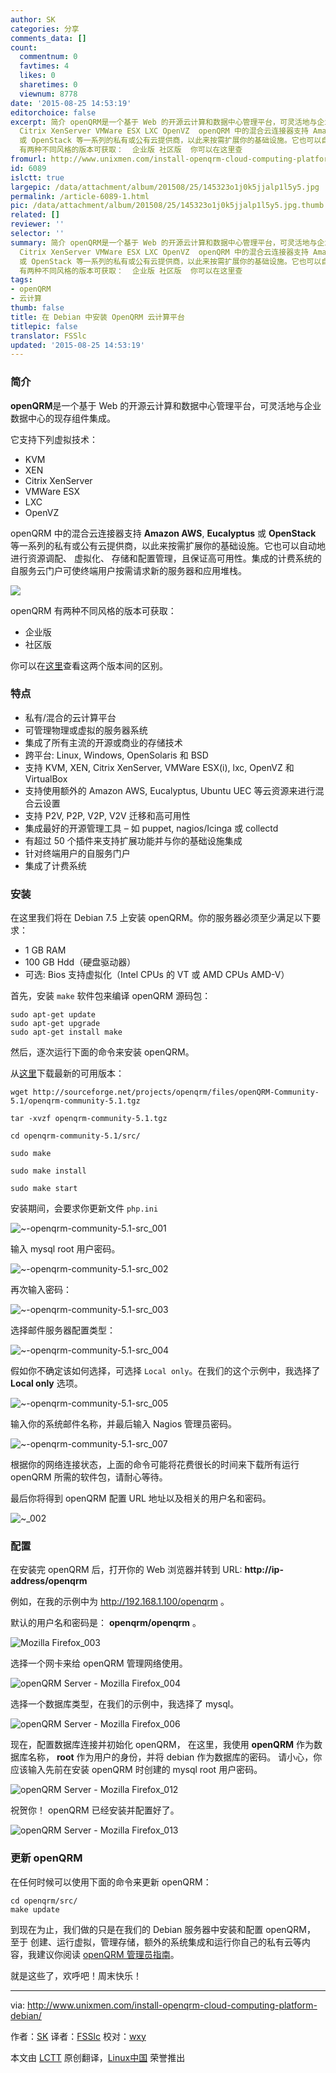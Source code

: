 ```yaml
---
author: SK
categories: 分享
comments_data: []
count:
  commentnum: 0
  favtimes: 4
  likes: 0
  sharetimes: 0
  viewnum: 8778
date: '2015-08-25 14:53:19'
editorchoice: false
excerpt: 简介 openQRM是一个基于 Web 的开源云计算和数据中心管理平台，可灵活地与企业数据中心的现存组件集成。 它支持下列虚拟技术：  KVM XEN
  Citrix XenServer VMWare ESX LXC OpenVZ  openQRM 中的混合云连接器支持 Amazon AWS, Eucalyptus
  或 OpenStack 等一系列的私有或公有云提供商，以此来按需扩展你的基础设施。它也可以自动地进行资源调配、 虚拟化、 存储和配置管理，且保证高可用性。集成的计费系统的自服务云门户可使终端用户按需请求新的服务器和应用堆栈。  openQRM
  有两种不同风格的版本可获取：  企业版 社区版  你可以在这里查
fromurl: http://www.unixmen.com/install-openqrm-cloud-computing-platform-debian/
id: 6089
islctt: true
largepic: /data/attachment/album/201508/25/145323o1j0k5jjalp1l5y5.jpg
permalink: /article-6089-1.html
pic: /data/attachment/album/201508/25/145323o1j0k5jjalp1l5y5.jpg.thumb.jpg
related: []
reviewer: ''
selector: ''
summary: 简介 openQRM是一个基于 Web 的开源云计算和数据中心管理平台，可灵活地与企业数据中心的现存组件集成。 它支持下列虚拟技术：  KVM XEN
  Citrix XenServer VMWare ESX LXC OpenVZ  openQRM 中的混合云连接器支持 Amazon AWS, Eucalyptus
  或 OpenStack 等一系列的私有或公有云提供商，以此来按需扩展你的基础设施。它也可以自动地进行资源调配、 虚拟化、 存储和配置管理，且保证高可用性。集成的计费系统的自服务云门户可使终端用户按需请求新的服务器和应用堆栈。  openQRM
  有两种不同风格的版本可获取：  企业版 社区版  你可以在这里查
tags:
- openQRM
- 云计算
thumb: false
title: 在 Debian 中安装 OpenQRM 云计算平台
titlepic: false
translator: FSSlc
updated: '2015-08-25 14:53:19'
---
```


### 简介


**openQRM**是一个基于 Web 的开源云计算和数据中心管理平台，可灵活地与企业数据中心的现存组件集成。


它支持下列虚拟技术：


* KVM
* XEN
* Citrix XenServer
* VMWare ESX
* LXC
* OpenVZ


openQRM 中的混合云连接器支持 **Amazon AWS**, **Eucalyptus** 或 **OpenStack** 等一系列的私有或公有云提供商，以此来按需扩展你的基础设施。它也可以自动地进行资源调配、 虚拟化、 存储和配置管理，且保证高可用性。集成的计费系统的自服务云门户可使终端用户按需请求新的服务器和应用堆栈。


![](/data/attachment/album/201508/25/145323o1j0k5jjalp1l5y5.jpg)


openQRM 有两种不同风格的版本可获取：


* 企业版
* 社区版


你可以在[这里](http://www.openqrm-enterprise.com/products/edition-comparison.html)查看这两个版本间的区别。


### 特点


* 私有/混合的云计算平台
* 可管理物理或虚拟的服务器系统
* 集成了所有主流的开源或商业的存储技术
* 跨平台: Linux, Windows, OpenSolaris 和 BSD
* 支持 KVM, XEN, Citrix XenServer, VMWare ESX(i), lxc, OpenVZ 和 VirtualBox
* 支持使用额外的 Amazon AWS, Eucalyptus, Ubuntu UEC 等云资源来进行混合云设置
* 支持 P2V, P2P, V2P, V2V 迁移和高可用性
* 集成最好的开源管理工具 – 如 puppet, nagios/Icinga 或 collectd
* 有超过 50 个插件来支持扩展功能并与你的基础设施集成
* 针对终端用户的自服务门户
* 集成了计费系统


### 安装


在这里我们将在 Debian 7.5 上安装 openQRM。你的服务器必须至少满足以下要求：


* 1 GB RAM
* 100 GB Hdd（硬盘驱动器）
* 可选: Bios 支持虚拟化（Intel CPUs 的 VT 或 AMD CPUs AMD-V）


首先，安装 `make` 软件包来编译 openQRM 源码包：



```
sudo apt-get update
sudo apt-get upgrade
sudo apt-get install make

```

然后，逐次运行下面的命令来安装 openQRM。


从[这里](http://sourceforge.net/projects/openqrm/files/?source=navbar)下载最新的可用版本：



```
wget http://sourceforge.net/projects/openqrm/files/openQRM-Community-5.1/openqrm-community-5.1.tgz

tar -xvzf openqrm-community-5.1.tgz

cd openqrm-community-5.1/src/

sudo make

sudo make install

sudo make start

```

安装期间，会要求你更新文件 `php.ini`


![~-openqrm-community-5.1-src_001](/data/attachment/album/201508/25/145327abmqb4ubwhbqy4zb.png)


输入 mysql root 用户密码。


![~-openqrm-community-5.1-src_002](/data/attachment/album/201508/25/145328g7l9jwzr1ujq41wq.png)


再次输入密码：


![~-openqrm-community-5.1-src_003](/data/attachment/album/201508/25/145328skje6o6uv6yev107.png)


选择邮件服务器配置类型：


![~-openqrm-community-5.1-src_004](/data/attachment/album/201508/25/145329yzodhjj6jtrdhnrh.png)


假如你不确定该如何选择，可选择 `Local only`。在我们的这个示例中，我选择了 **Local only** 选项。


![~-openqrm-community-5.1-src_005](/data/attachment/album/201508/25/145330whaaajozvoahrq88.png)


输入你的系统邮件名称，并最后输入 Nagios 管理员密码。


![~-openqrm-community-5.1-src_007](/data/attachment/album/201508/25/145331x26w6gnuujubx633.png)


根据你的网络连接状态，上面的命令可能将花费很长的时间来下载所有运行 openQRM 所需的软件包，请耐心等待。


最后你将得到 openQRM 配置 URL 地址以及相关的用户名和密码。


![~_002](/data/attachment/album/201508/25/145332umuumkmr5y1t1zt4.png)


### 配置


在安装完 openQRM 后，打开你的 Web 浏览器并转到 URL: **http://ip-address/openqrm**


例如，在我的示例中为 <http://192.168.1.100/openqrm> 。


默认的用户名和密码是： **openqrm/openqrm** 。


![Mozilla Firefox_003](/data/attachment/album/201508/25/145333rddbcd5ppd40o5od.png)


选择一个网卡来给 openQRM 管理网络使用。


![openQRM Server - Mozilla Firefox_004](/data/attachment/album/201508/25/145334pigvazbaonqavo5n.png)


选择一个数据库类型，在我们的示例中，我选择了 mysql。


![openQRM Server - Mozilla Firefox_006](/data/attachment/album/201508/25/145334j4rfiqy5qddyz8od.png)


现在，配置数据库连接并初始化 openQRM， 在这里，我使用 **openQRM** 作为数据库名称， **root** 作为用户的身份，并将 debian 作为数据库的密码。 请小心，你应该输入先前在安装 openQRM 时创建的 mysql root 用户密码。


![openQRM Server - Mozilla Firefox_012](/data/attachment/album/201508/25/145335y67ax1nh6a5bbba1.png)


祝贺你！ openQRM 已经安装并配置好了。


![openQRM Server - Mozilla Firefox_013](/data/attachment/album/201508/25/145336i1b3dbadcvvf1c1x.png)


### 更新 openQRM


在任何时候可以使用下面的命令来更新 openQRM：



```
cd openqrm/src/
make update

```

到现在为止，我们做的只是在我们的 Debian 服务器中安装和配置 openQRM， 至于 创建、运行虚拟，管理存储，额外的系统集成和运行你自己的私有云等内容，我建议你阅读 [openQRM 管理员指南](http://www.openqrm-enterprise.com/fileadmin/Documents/Whitepaper/openQRM-Enterprise-Administrator-Guide-5.2.pdf)。


就是这些了，欢呼吧！周末快乐！




---


via: <http://www.unixmen.com/install-openqrm-cloud-computing-platform-debian/>


作者：[SK](http://www.unixmen.com/author/sk/) 译者：[FSSlc](https://github.com/FSSlc) 校对：[wxy](https://github.com/wxy)


本文由 [LCTT](https://github.com/LCTT/TranslateProject) 原创翻译，[Linux中国](http://linux.cn/) 荣誉推出